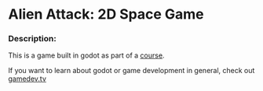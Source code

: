 # Alien Attack: 2D Space Game

### Description:

This is a game built in godot as part of a [course](https://www.gamedev.tv/courses/godot-complete-2d).

If you want to learn about godot or game development in general, check out
[gamedev.tv](https://www.gamedev.tv/)
